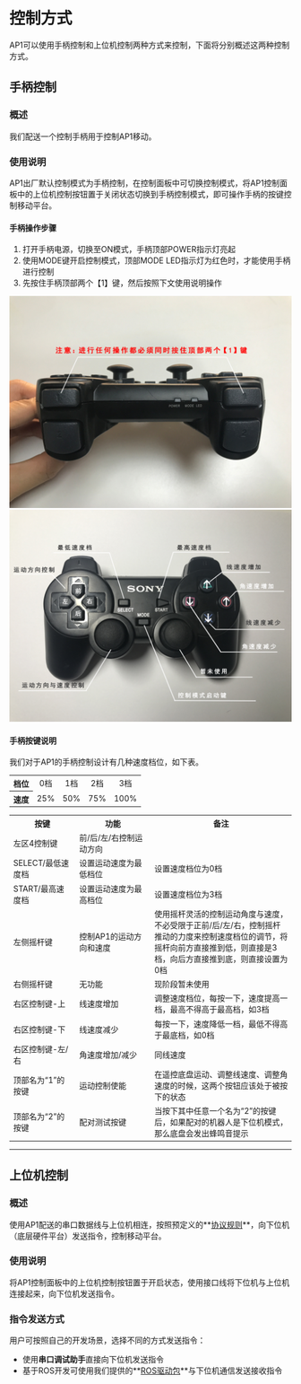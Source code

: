 # 控制方式
AP1可以使用手柄控制和上位机控制两种方式来控制，下面将分别概述这两种控制方式。

## 手柄控制

### 概述

我们配送一个控制手柄用于控制AP1移动。
  
### 使用说明

AP1出厂默认控制模式为手柄控制，在控制面板中可切换控制模式，将AP1控制面板中的上位机控制按钮置于关闭状态切换到手柄控制模式，即可操作手柄的按键控制移动平台。

#### 手柄操作步骤

1. 打开手柄电源，切换至ON模式，手柄顶部POWER指示灯亮起  
2. 使用MODE键开启控制模式，顶部MODE LED指示灯为红色时，才能使用手柄进行控制  
3. 先按住手柄顶部两个【1】键，然后按照下文使用说明操作

![PS2 control](imgs/autolaborPro1-ps22.jpg)
![PS2 control](imgs/autolaborPro1-ps2.jpg)

#### 手柄按键说明

我们对于AP1的手柄控制设计有几种速度档位，如下表。

<table>
	<tr align="center">
		<th>档位</th>
		<td>0档</td>
		<td>1档</td>
		<td>2档</td>
		<td>3档</td>
	</tr>
	<tr align="center">
		<th>速度</th>
		<td>25%</td>
		<td>50%</td>
		<td>75%</td>
		<td>100%</td>
	</tr>
</table> 

<table>
	<tr>
		<th>按键</th>
		<th>功能</th>
		<th width="50%">备注</th>
	</tr>
	<tr>
		<td>左区4控制键</td>
		<td>前/后/左/右控制运动方向</td>
		<td></td>			
	</tr>
	<tr>
		<td>SELECT/最低速度档</td>
		<td>设置运动速度为最低档位</td>
		<td>设置速度档位为0档</td>			
	</tr>
	<tr>
		<td>START/最高速度档</td>
		<td>设置运动速度为最高档位</td>
		<td>设置速度档位为3档</td>			
	</tr>
	<tr>
		<td>左侧摇杆键</td>
		<td>控制AP1的运动方向和速度</td>
		<td>使用摇杆灵活的控制运动角度与速度，不必受限于正前/后/左/右，控制摇杆推动的力度来控制速度档位的调节，将摇杆向前方直接推到低，则直接是3档，向后方直接推到底，则直接设置为0档</td>			
	</tr>
	<tr>
		<td>右侧摇杆键</td>
		<td>无功能</td>
		<td>现阶段暂未使用</td>			
	</tr>
	<tr>
		<td>右区控制键-上</td>
		<td>线速度增加</td>
		<td>调整速度档位，每按一下，速度提高一档，最高不得高于最高档，如3档</td>			
	</tr>
	<tr>
		<td>右区控制键-下</td>
		<td>线速度减少</td>
		<td>每按一下，速度降低一档，最低不得高于最底档，如0档</td>			
	</tr>
	<tr>
		<td>右区控制键-左/右</td>
		<td>角速度增加/减少</td>
		<td>同线速度</td>			
	</tr>
	<tr>
		<td>顶部名为“1”的按键</td>
		<td>运动控制使能</td>
		<td>在遥控底盘运动、调整线速度、调整角速度的时候，这两个按钮应该处于被按下的状态</td>			
	</tr>
		<tr>
		<td>顶部名为“2”的按键</td>
		<td>配对测试按键</td>
		<td>当按下其中任意一个名为“2”的按键后，如果配对的机器人是下位机模式，那么底盘会发出蜂鸣音提示</td>			
	</tr>
</table>

		


* * *

## 上位机控制
### 概述
使用AP1配送的串口数据线与上位机相连，按照预定义的**[协议规则](/usedoc/autolaborPro1/protocolRule)**，向下位机（底层硬件平台）发送指令，控制移动平台。

### 使用说明
将AP1控制面板中的上位机控制按钮置于开启状态，使用接口线将下位机与上位机连接起来，向下位机发送指令。

### 指令发送方式
用户可按照自己的开发场景，选择不同的方式发送指令：  

*  使用**串口调试助手**直接向下位机发送指令
*  基于ROS开发可使用我们提供的**[ROS驱动包](/usedoc/autolaborPro1/sendCommand)**与下位机通信发送接收指令

 
